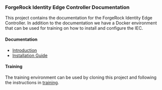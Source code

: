 ### ForgeRock Identity Edge Controller Documentation

This project contains the documentation for the ForgeRock Identity Edge Controller. In addition to the documentation
we have a Docker environment that can be used for training on how to install and configure the IEC.

#### Documentation
- [Introduction](docs/iec-introduction.md)
- [Installation Guide](docs/iec-installation-guide.md)

#### Training
The training environment can be used by cloning this project and following the instructions in [training](training/README.md).